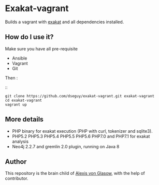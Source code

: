 Exakat-vagrant
==============

Builds a vagrant with [exakat](http://www.exakat.io/) and all dependencies installed.

How do I use it?
----------------

Make sure you have all pre-requisite

* Ansible
* Vagrant
* Git


Then :

::

    git clone https://github.com/dseguy/exakat-vagrant.git exakat-vagrant
    cd exakat-vagrant
    vagrant up

More details
------------

* PHP binary for exakat execution (PHP with curl, tokenizer and sqlite3).
* PHP5.2 PHP5.3 PHP5.4 PHP5.5 PHP5.6 PHP7.0 and PHP7.1 for exakat analysis
* Neo4j 2.2.7 and gremlin 2.0 plugin, running on Java 8


Author
------

This repository is the brain child of [Alexis von Glasow](https://github.com/vonglasow), with the help of contributor.
